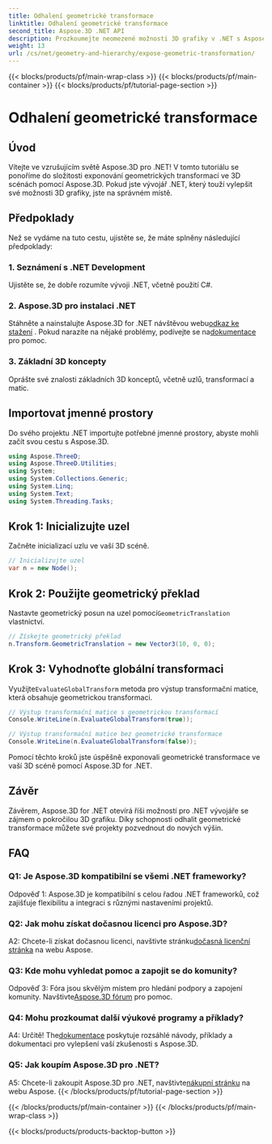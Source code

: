 ```yaml
---
title: Odhalení geometrické transformace
linktitle: Odhalení geometrické transformace
second_title: Aspose.3D .NET API
description: Prozkoumejte neomezené možnosti 3D grafiky v .NET s Aspose.3D. Odhalte geometrické transformace bez námahy.
weight: 13
url: /cs/net/geometry-and-hierarchy/expose-geometric-transformation/
---
```


{{< blocks/products/pf/main-wrap-class >}}
{{< blocks/products/pf/main-container >}}
{{< blocks/products/pf/tutorial-page-section >}}

# Odhalení geometrické transformace

## Úvod

Vítejte ve vzrušujícím světě Aspose.3D pro .NET! V tomto tutoriálu se ponoříme do složitosti exponování geometrických transformací ve 3D scénách pomocí Aspose.3D. Pokud jste vývojář .NET, který touží vylepšit své možnosti 3D grafiky, jste na správném místě.

## Předpoklady

Než se vydáme na tuto cestu, ujistěte se, že máte splněny následující předpoklady:

### 1. Seznámení s .NET Development

Ujistěte se, že dobře rozumíte vývoji .NET, včetně použití C#.

### 2. Aspose.3D pro instalaci .NET

 Stáhněte a nainstalujte Aspose.3D for .NET návštěvou webu[odkaz ke stažení](https://releases.aspose.com/3d/net/) . Pokud narazíte na nějaké problémy, podívejte se na[dokumentace](https://reference.aspose.com/3d/net/) pro pomoc.

### 3. Základní 3D koncepty

Oprášte své znalosti základních 3D konceptů, včetně uzlů, transformací a matic.

## Importovat jmenné prostory

Do svého projektu .NET importujte potřebné jmenné prostory, abyste mohli začít svou cestu s Aspose.3D.

```csharp
using Aspose.ThreeD;
using Aspose.ThreeD.Utilities;
using System;
using System.Collections.Generic;
using System.Linq;
using System.Text;
using System.Threading.Tasks;
```

## Krok 1: Inicializujte uzel

Začněte inicializací uzlu ve vaší 3D scéně.

```csharp
// Inicializujte uzel
var n = new Node();
```

## Krok 2: Použijte geometrický překlad

 Nastavte geometrický posun na uzel pomocí`GeometricTranslation` vlastnictví.

```csharp
// Získejte geometrický překlad
n.Transform.GeometricTranslation = new Vector3(10, 0, 0);
```

## Krok 3: Vyhodnoťte globální transformaci

 Využijte`EvaluateGlobalTransform` metoda pro výstup transformační matice, která obsahuje geometrickou transformaci.

```csharp
// Výstup transformační matice s geometrickou transformací
Console.WriteLine(n.EvaluateGlobalTransform(true));

// Výstup transformační matice bez geometrické transformace
Console.WriteLine(n.EvaluateGlobalTransform(false));
```

Pomocí těchto kroků jste úspěšně exponovali geometrické transformace ve vaší 3D scéně pomocí Aspose.3D for .NET.

## Závěr

Závěrem, Aspose.3D for .NET otevírá říši možností pro .NET vývojáře se zájmem o pokročilou 3D grafiku. Díky schopnosti odhalit geometrické transformace můžete své projekty pozvednout do nových výšin.

## FAQ

### Q1: Je Aspose.3D kompatibilní se všemi .NET frameworky?

Odpověď 1: Aspose.3D je kompatibilní s celou řadou .NET frameworků, což zajišťuje flexibilitu a integraci s různými nastaveními projektů.

### Q2: Jak mohu získat dočasnou licenci pro Aspose.3D?

 A2: Chcete-li získat dočasnou licenci, navštivte stránku[dočasná licenční stránka](https://purchase.aspose.com/temporary-license/) na webu Aspose.

### Q3: Kde mohu vyhledat pomoc a zapojit se do komunity?

 Odpověď 3: Fóra jsou skvělým místem pro hledání podpory a zapojení komunity. Navštivte[Aspose.3D fórum](https://forum.aspose.com/c/3d/18) pro pomoc.

### Q4: Mohu prozkoumat další výukové programy a příklady?

 A4: Určitě! The[dokumentace](https://reference.aspose.com/3d/net/) poskytuje rozsáhlé návody, příklady a dokumentaci pro vylepšení vaší zkušenosti s Aspose.3D.

### Q5: Jak koupím Aspose.3D pro .NET?

 A5: Chcete-li zakoupit Aspose.3D pro .NET, navštivte[nákupní stránku](https://purchase.aspose.com/buy) na webu Aspose.
{{< /blocks/products/pf/tutorial-page-section >}}

{{< /blocks/products/pf/main-container >}}
{{< /blocks/products/pf/main-wrap-class >}}

{{< blocks/products/products-backtop-button >}}
